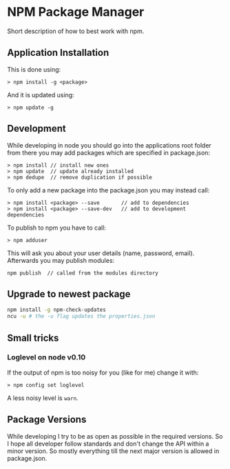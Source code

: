 NPM Package Manager
=================================================

Short description of how to best work with npm.


Application Installation
-------------------------------------------------

This is done using:

	> npm install -g <package>

And it is updated using:

	> npm update -g


Development
-------------------------------------------------

While developing in node you should go into the applications root folder from
there you may add packages which are specified in package.json:

    > npm install // install new ones
    > npm update  // update already installed
    > npm dedupe  // remove duplication if possible

To only add a new package into the package.json you may instead call:

    > npm install <package> --save       // add to dependencies
    > npm install <package> --save-dev   // add to development dependencies

To publish to npm you have to call:

    > npm adduser

This will ask you about your user details (name, password, email). Afterwards
you may publish modules:

    npm publish  // called from the modules directory


Upgrade to newest package
-------------------------------------------------

``` bash
npm install -g npm-check-updates
ncu -u # the -u flag updates the properties.json
```


Small tricks
-------------------------------------------------

### Loglevel on node v0.10

If the output of npm is too noisy for you (like for me) change it with:

    > npm config set loglevel

A less noisy level is `warn`.


Package Versions
-------------------------------------------------

While developing I try to be as open as possible in the required versions. So
I hope all developer follow standards and don't change the API within a minor
version. So mostly everything till the next major version is allowed in
package.json.
